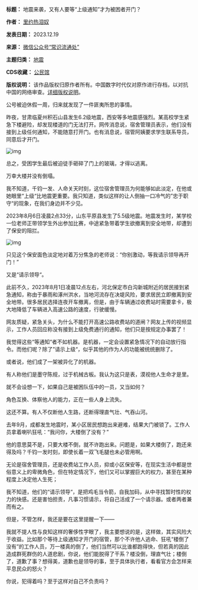 

**标题：** 地震来袭，又有人要等“上级通知”才为被困者开门？  

**作者：** [里约热泪奴](https://chinadigitaltimes.net/space/常识流通处)  

**发表日期：** 2023.12.19  

**来源：** [微信公众号“常识流通处”](https://web.archive.org/web/https://mp.weixin.qq.com/s/3_pmCH9w0hDSiZpXRe-k0g)  

**主题归类：** [地震](https://chinadigitaltimes.net/space/地震)  

**CDS收藏：** [公民馆](https://chinadigitaltimes.net/space/%E5%85%AC%E6%B0%91%E9%A6%86)  

**版权说明：** 该作品版权归原作者所有。中国数字时代仅对原作进行存档，以对抗中国的网络审查。[详细版权说明](https://chinadigitaltimes.net/chinese/copyright)。


公号被迫休假一周，归来就发现了一件匪夷所思的事情。


昨夜，甘肃临夏州积石山县发生6.2级地震，西安等多地震感强烈。某高校学生紧急下楼避险，却发现楼道的门无法打开。网传消息说，宿舍管理员表示，他们没有接到上级任何通知，不能随意打开门。也有消息说，宿管阿姨要求学生联系导员，同意后才开门。


![img](https://chinadigitaltimes.net/chinese/files/2023/12/post-703404-6581def5591a0.)


总之，受困学生最后被迫徒手砸碎了门上的玻璃，才得以逃离。


万幸大楼并没有倒塌。


我不知道，千钧一发、人命关天时刻，这位宿舍管理员为何能够如此淡定，在他或她眼里“上级“比地震更重要。我只知道，类似这样的让人倒抽一口冷气的”忠于职守“的现象，在我们身边并不少见。


2023年8月6日凌晨2点33分，山东平原县发生了5.5级地震。地震发生时，某学校一位老师正带领学生外出参加比赛，中途紧急带着学生欲撤离到安全地带，却遭到了保安的阻拦。


![img](https://chinadigitaltimes.net/chinese/files/2023/12/post-703404-6581def572b67.)


只见这个保安面色淡定地对着万分焦急的老师说：“你别激动，等我请示领导再开门！”


又是“请示领导“。


此前不久，2023年8月1日凌晨12点左右，河北保定市白沟新城附近的居民接到紧急通知，称由于暴雨和涿州洪水，当地河流存在决堤风险，要求居民立即撤离到安全地带。很多居民选择连夜开车撤离，但是，由于车辆通过收费站时需要拿卡，极大地降低了车辆进入高速公路的速度，行驶缓慢。


网友质疑，紧急关头，为什么不能打开高速公路收费站的道闸？网友上传的视频显示，工作人员回应称没有接到上级免费通行的通知，他们只是按规定办事罢了！


我觉得这些“等通知“者不如机器。是机器，一定会设置紧急情况下的自动放行指令。而他们呢？除了”请示上级“，似乎其他的作为人的功能被统统删除了。


或者说，他们成了一架被异化了的机器。


有人称他们是墨守陈规，过于机械古板。我认为这只是表，漠视他人生命才是里。


就不会设想一下，如果自己是被困队伍中的一员，又当如何？


角色互换、体察他人的能力，正在一些人身上流失。


这还不算。有人不仅断他人生路，还断得理直气壮、气吞山河。


去年9月，成都发生地震时，某小区居民想跑出来避难，结果大门被锁了。工作人员拿着喇叭狂吼：“我问你，大楼倒了没有？”


他的意思莫不是，只要大楼不倒，就不许跑出来。问题是，如果大楼倒了，跑还来得及吗？千钧一发时刻，即使长着一双飞毛腿也未必管用啊。


无论是宿舍管理员，还是收费站工作人员，抑或小区保安等，在现实生活中都是世俗意义上的卑微角色，但在特定情况下，他们又可以掌握巨大的权力，甚至在某种程度上决定他人生死；


我不知道，他们的“请示领导“，是把鸡毛当令箭，自我加码，从中寻找暂时性的权力的快感。还是害怕担责，凡事习惯请示，将自己活成了一个请示器。或者两者兼而有之。


但是，不管怎样，我还是要在这里提醒一下——


我就不提人性与良知这样的奢侈性字眼了，我主要想说的是，这样做，其实风险大于收益。比如那个等待上级通知才开门的宿管，那个不许他人逃命、狂吼“楼倒了没有”的工作人员，万一楼真的倒了，他们当然可以比谁都跑得快，但若真的因此造成群死群伤的人道悲剧，你说，他们能脱得了干系？楼没倒，理直气壮；楼倒了，道歉了事？想得美，道歉也是领导的事，至于具体执行者，看看官方会怎样来平息民众的怒火？


你说，犯得着吗？至于这样对自己不负责吗？

